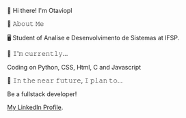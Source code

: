 👋 Hi there! I'm Otaviopl



📖 𝙰𝚋𝚘𝚞𝚝 𝙼𝚎

🖥 Student of Analise e Desenvolvimento de Sistemas at IFSP.

🔨 𝙸'𝚖 𝚌𝚞𝚛𝚛𝚎𝚗𝚝𝚕𝚢...

Coding on Python, CSS, Html, C and Javascript


🎯 𝙸𝚗 𝚝𝚑𝚎 𝚗𝚎𝚊𝚛 𝚏𝚞𝚝𝚞𝚛𝚎, 𝙸 𝚙𝚕𝚊𝚗 𝚝𝚘...

Be a fullstack developer!

[My LinkedIn Profile](https://www.linkedin.com/in/otávio-pereira-lopes-603432218/).

